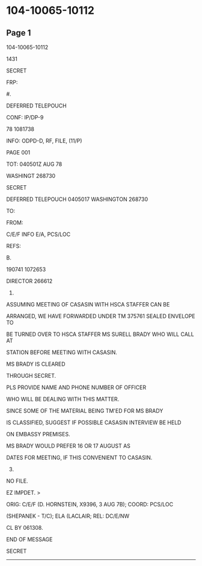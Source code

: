 # 104-10065-10112

## Page 1

104-10065-10112

1431

SECRET

FRP:

#.

DEFERRED TELEPOUCH

CONF: IP/DP-9

78 1081738

INFO: ODPD-D, RF, FILE, (11/P)

PAGE 001

TOT: 040501Z AUG 78

WASHINGT 268730

SECRET

DEFERRED TELEPOUCH 0405017 WASHINGTON 268730

TO:

FROM:

C/E/F INFO E/A, PCS/LOC

REFS:

B.

190741 1072653

DIRECTOR 266612

1.

ASSUMING MEETING OF CASASIN WITH HSCA STAFFER CAN BE

ARRANGED, WE HAVE FORWARDED UNDER TM 375761 SEALED ENVELOPE TO

BE TURNED OVER TO HSCA STAFFER MS SURELL BRADY WHO WILL CALL AT

STATION BEFORE MEETING WITH CASASIN.

MS BRADY IS CLEARED

THROUGH SECRET.

PLS PROVIDE NAME AND PHONE NUMBER OF OFFICER

WHO WILL BE DEALING WITH THIS MATTER.

SINCE SOME OF THE MATERIAL BEING TM'ED FOR MS BRADY

IS CLASSIFIED, SUGGEST IF POSSIBLE CASASIN INTERVIEW BE HELD

ON EMBASSY PREMISES.

MS BRADY WOULD PREFER 16 OR 17 AUGUST AS

DATES FOR MEETING, IF THIS CONVENIENT TO CASASIN.

3.

NO FILE.

EZ IMPDET. >

ORIG: C/E/F (D. HORNSTEIN, X9396, 3 AUG 7B); COORD: PCS/LOC

(SHEPANEK - T/C); ELA (LACLAIR; REL: DC/E/NW

CL BY 061308.

END OF MESSAGE

SECRET

---

